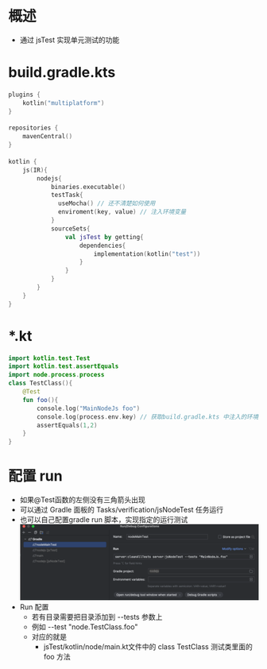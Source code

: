 # 概述
- 通过 jsTest 实现单元测试的功能


# build.gradle.kts 
```kotlin
plugins {
    kotlin("multiplatform")
}

repositories {
    mavenCentral()
}

kotlin {
    js(IR){
        nodejs{
            binaries.executable()
            testTask{
              useMocha() // 还不清楚如何使用
              enviroment(key, value) // 注入环境变量
            }
            sourceSets{
                val jsTest by getting{
                    dependencies{
                        implementation(kotlin("test"))
                    }
                }
            }
        }
    }
}

```

# *.kt
```kotlin
import kotlin.test.Test
import kotlin.test.assertEquals
import node.process.process
class TestClass(){
    @Test
    fun foo(){
        console.log("MainNodeJs foo")
        console.log(process.env.key) // 获取build.gradle.kts 中注入的环境变量
        assertEquals(1,2)
    }
}

```

# 配置 run
- 如果@Test函数的左侧没有三角箭头出现
- 可以通过 Gradle 面板的 Tasks/verification/jsNodeTest 任务运行
- 也可以自己配置gradle run 脚本，实现指定的运行测试
![alt text](image.png)
- Run 配置
  - 若有目录需要把目录添加到 --tests 参数上
  - 例如 --test "node.TestClass.foo"
  - 对应的就是
    - jsTest/kotlin/node/main.kt文件中的 class TestClass 测试类里面的 foo 方法

